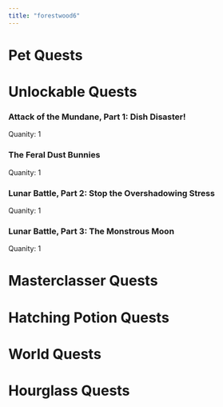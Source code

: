 ```yaml
---
title: "forestwood6"
---
```


# Pet Quests
# Unlockable Quests
### Attack of the Mundane, Part 1: Dish Disaster!

Quanity: 1

### The Feral Dust Bunnies

Quanity: 1

### Lunar Battle, Part 2: Stop the Overshadowing Stress

Quanity: 1

### Lunar Battle, Part 3: The Monstrous Moon

Quanity: 1

# Masterclasser Quests
# Hatching Potion Quests
# World Quests
# Hourglass Quests
